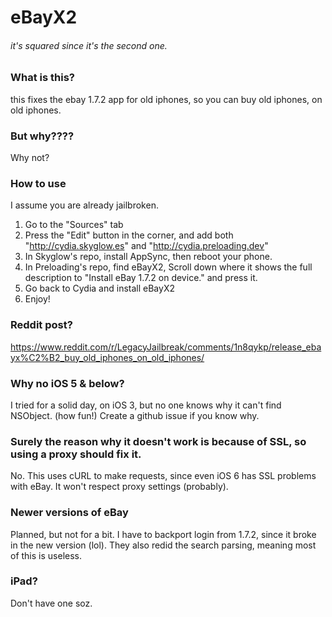 # eBayX2
###### it's squared since it's the second one.

### What is this?
this fixes the ebay 1.7.2 app for old iphones, so you can buy old iphones, on old iphones.

### But why????
Why not?

### How to use
I assume you are already jailbroken.
1. Go to the "Sources" tab
2. Press the "Edit" button in the corner, and add both "http://cydia.skyglow.es" and "http://cydia.preloading.dev"
3. In Skyglow's repo, install AppSync, then reboot your phone.
4. In Preloading's repo, find eBayX2, Scroll down where it shows the full description to "Install eBay 1.7.2 on device." and press it.
5. Go back to Cydia and install eBayX2
6. Enjoy!

### Reddit post?
https://www.reddit.com/r/LegacyJailbreak/comments/1n8qykp/release_ebayx%C2%B2_buy_old_iphones_on_old_iphones/

### Why no iOS 5 & below?
I tried for a solid day, on iOS 3, but no one knows why it can't find NSObject. (how fun!) Create a github issue if you know why.

### Surely the reason why it doesn't work is because of SSL, so using a proxy should fix it.
No. This uses cURL to make requests, since even iOS 6 has SSL problems with eBay. It won't respect proxy settings (probably).

### Newer versions of eBay
Planned, but not for a bit. I have to  backport login from 1.7.2, since it broke in the new version (lol). They also redid the search parsing, meaning most of this is useless.
### iPad?
Don't have one soz.